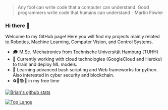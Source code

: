 >Any fool can write code that a computer can understand. Good programmers write code that humans can understand - Martin Fowler

### Hi there 👋

Welcome to my GitHub page! Here you will find my projects mainly related to Robotics, Machine Learning, Computer Vision, and Control Systems.

- :mortar_board: M.Sc. Mechatronics from Technische Universität Hamburg (TUHH)
- 🔭 Currently working with cloud technologies (GoogleCloud and Heroku) to train and deploy ML models. 
- 🌱 Learning advanced bash scripting and Web frameworks for python. Also interested in cyber security and blockchain.
- ⚽🏸📚🎵 in my free time

[![Brian's github stats](https://github-readme-stats.vercel.app/api?username=brianpinto91&count_private=true&show_icons=true&theme=radical)]()  
  
[![Top Langs](https://github-readme-stats.vercel.app/api/top-langs/?username=brianpinto91&theme=radical)]()
<!--
**brianpinto91/brianpinto91** is a ✨ _special_ ✨ repository because its `README.md` (this file) appears on your GitHub profile.

Here are some ideas to get you started:
- 👯 I’m looking to collaborate on ...
- 🤔 I’m looking for help with ...
- 💬 Ask me about ...
- 📫 How to reach me: ...
- 😄 Pronouns: ...
- ⚡ Fun fact: ...
-->
